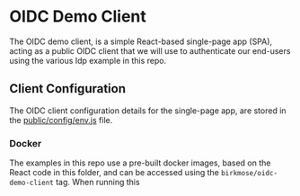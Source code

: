 # OIDC Demo Client

The OIDC demo client, is a simple React-based single-page app (SPA), acting as a public OIDC client that we will use to authenticate our end-users using the various Idp example in this repo.

## Client Configuration

The OIDC client configuration details for the single-page app, are stored in the [public/config/env.js](./public/config/env.js) file. 

### Docker
The examples in this repo use a pre-built docker images, based on the React code in this folder, and can be accessed using the `birkmose/oidc-demo-client` tag. When running this 